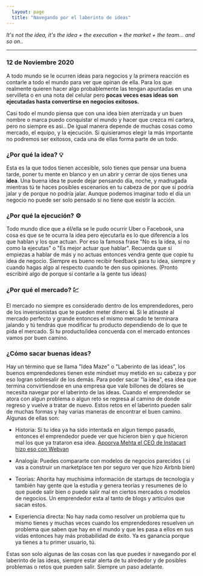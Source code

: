 ```yaml
---
  layout: page 
  title: "Navegando por el laberinto de ideas"
---
```


*It's not the idea, it's the idea + the execution + the market + the team... and so on..*
- - - - 

### 12 de Noviembre 2020

A todo mundo se le ocurren ideas para negocios y la primera reacción es contarle a todo el mundo para ver que opinan de ella. Para los que realmente quieren hacer algo probablemente las tengan apuntadas en una servilleta o en una nota del celular pero **pocas veces esas ideas son ejecutadas hasta convertirse en negocios exitosos.** 

Casi todo el mundo piensa que con una idea bien aterrizada y un buen nombre o marca puedo conquistar el mundo y hacer que crezca mi cartera, pero no siempre es asi.. De igual manera depende de muchas cosas como mercado, el equipo, y la ejecución. Si quisieramos elegir la más importante no podremos ser exitosos, cada una de ellas forma parte de un todo.

### ¿Por qué la idea? 💡

Esta es la que todos tienen accesible, solo tienes que pensar una buena tarde, poner tu mente en blanco y en un abrir y cerrar de ojos tienes una **idea**. Una buena idea te puede dejar pensando día, noche, y madrugada mientras tú te haces posibles escenarios en tu cabeza de por que si podría jalar y de porque no podría jalar. Aunque podemos imaginar todo el día un negocio no puede ser solo pensado si no tiene que existir la acción.

### ¿Por qué la ejecución? ⚙️

Todo mundo dice que a él/ella se le pudo ocurrir Uber o Facebook, una cosa es que se te ocurra la idea pero ejecutarla es lo que diferencía a los que hablan y los que actuan. Por eso la famosa frase "No es la idea, si no como la ejecutas" o "Es mejor actuar que hablar". Recuerda que si empiezas a hablar de más y no actuas entonces vendra gente que copie tu idea de negocio. Siempre es bueno recibir feedback para tu idea, siempre y cuando hagas algo al respecto cuando te den sus opiniones. (Pronto escribiré algo de porque sí contarle a la gente tus ideas)

### ¿Por qué el mercado? 💹

El mercado no siempre es considerado dentro de los emprendedores, pero de los inversionistas que te pueden meter dinero **sí**. Si le atinaste al mercado perfecto y grande entonces el mismo mercado te terminara jalando y tú tendrás que modificar tu producto dependiendo de lo que te pida el mercado. Si tu producto/idea concuerda con el mercado entonces vamos por buen camino.

### ¿Cómo sacar buenas ideas? 

Hay un término que se llama "Idea Maze" o "Laberinto de las ideas", los buenos emprendedores tienen este mindset muy metido en su cabeza y por eso logran sobresalir de los demás. Para poder sacar "la idea", esa idea que termina convirtiendose en una empresa que vale billones de dólares se necesita navegar por el laberinto de las ideas. Cuando el emprendedor se atora con algun problema o algun reto se regresa al camino de donde regreso y vuelve a tratar de nuevo. Estos retos en el laberinto pueden salir de muchas formas y hay varias maneras de encontrar el buen camino. Algunas de ellas son: 

- Historia: Si tu idea ya ha sido intentada en algun tiempo pasado, entonces el emprendedor puede ver que hicieron bien y que hicieron mal los que ya trataron esa idea. [Apoorva Mehta el CEO de Instacart hizo eso con Webvan](http://allthingsd.com/20130917/with-webvans-implosion-as-cautionary-tale-instacart-slowly-begins-to-expand-starting-with-chicago/) 

- Analogía: Puedes compararte con modelos de negocios parecidos ( si vas a construir un marketplace ten por seguro ver que hizo Airbnb bien)

- Teorías: Ahorita hay muchisima información de startups de tecnología y también hay gente que la estudia y genera teorías y resumenes de lo que puede salir bien o puede salir mal en ciertos mercados o modelos de negocios. Un emprendedor esta al tanto de blogs y artículos que sacan estos.

- Experiencia directa: No hay nada como resolver un problema que tu mismo tienes y muchas veces cuando los emprendedores resuelven un problema que saben que hay en el mundo y que les pasa a ellos en sus vidas entonces hay más probabilidad de éxito. Ya es ganancia porque ya tienes a tu primer usuario, tú. 

Estas son solo algunas de las cosas con las que puedes ir navegando por el laberinto de las ideas, siempre estar alerta de tu alrededor y de posibles problemas o retos que pueden salir. Siempre un paso adelante.


